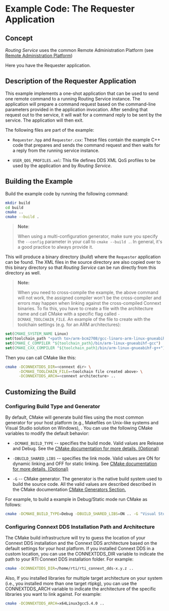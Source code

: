 # Example Code: The Requester Application

## Concept

*Routing Service* uses the common Remote Administration Platform (see [Remote
Administration
Platform](https://community.rti.com/static/documentation/connext-dds/7.0.0/doc/manuals/connext_dds_professional/services/routing_service/common/remote_admin_platform.html))

Here you have the Requester application.

## Description of the Requester Application

This example implements a one-shot application that can be used to send one remote
command to a running Routing Service instance. The application will
prepare a command request based on the command-line parameters provided in
the application invocation. After sending that request out to the service,
it will wait for a command reply to be sent by the service.
The application will then exit.

The following files are part of the example:

-   `Requester.hpp` and `Requester.cxx`: These files contain the example C++
    code that prepares and sends the command request and then waits for a reply
    from the running service instance.

-   `USER_QOS_PROFILES.xml`: This file defines DDS XML QoS profiles to be used
    by the application and by *Routing Service*.

## Building the Example

Build the example code by running the following command:

```sh
mkdir build
cd build
cmake ..
cmake --build .
```

> **Note**:
>
> When using a multi-configuration generator, make sure you specify
> the `--config` parameter in your call to `cmake --build .`. In general,
> it's a good practice to always provide it.

This will produce a binary directory (*build*) where the `Requester` application
can be found. The XML files in the source directory are also copied over to this
binary directory so that *Routing Service* can be run directly from this
directory as well.

> **Note:**
>
> When you need to cross-compile the example, the above
> command will not work, the assigned compiler won't be the cross-compiler and
> errors may happen when linking against the cross-compiled Connext binaries. To
> fix this, you have to create a file with the architecture name and call CMake
> with a specific flag called `-DCMAKE_TOOLCHAIN_FILE`. An example of the file to
> create with the toolchain settings (e.g. for an ARM architectures):

```cmake
set(CMAKE_SYSTEM_NAME Linux)
set(toolchain_path "<path to>/arm-bcm2708/gcc-linaro-arm-linux-gnueabihf-raspbian")
set(CMAKE_C_COMPILER "${toolchain_path}/bin/arm-linux-gnueabihf-gcc")
set(CMAKE_CXX_COMPILER "${toolchain_path}/bin/arm-linux-gnueabihf-g++")
```

Then you can call CMake like this:

```sh
cmake -DCONNEXTDDS_DIR=<connext dir> \
      -DCMAKE_TOOLCHAIN_FILE=<toolchain file created above> \
      -DCONNEXTDDS_ARCH=<connext architecture> ..
```

## Customizing the Build

### Configuring Build Type and Generator

By default, CMake will generate build files using the most common generator for
your host platform (e.g., Makefiles on Unix-like systems and Visual Studio
solution on Windows), \. You can use the following CMake variables to modify the
default behavior:

-   `-DCMAKE_BUILD_TYPE` -- specifies the build mode. Valid values are Release
    and Debug. See the [CMake documentation for more details.
    (Optional)](https://cmake.org/cmake/help/latest/variable/CMAKE_BUILD_TYPE.html)

-   `-DBUILD_SHARED_LIBS` -- specifies the link mode. Valid values are ON for
    dynamic linking and OFF for static linking. See [CMake documentation for
    more details.
    (Optional)](https://cmake.org/cmake/help/latest/variable/BUILD_SHARED_LIBS.html)

-   `-G` -- CMake generator. The generator is the native build system used to
    build the source code. All the valid values are described described in the
    CMake documentation [CMake Generators
    Section.](https://cmake.org/cmake/help/latest/manual/cmake-generators.7.html)

For example, to build a example in Debug/Static mode run CMake as follows:

```sh
cmake -DCMAKE_BUILD_TYPE=Debug -DBUILD_SHARED_LIBS=ON .. -G "Visual Studio 15 2017" -A x64
```

### Configuring Connext DDS Installation Path and Architecture

The CMake build infrastructure will try to guess the location of your Connext
DDS installation and the Connext DDS architecture based on the default settings
for your host platform. If you installed Connext DDS in a custom location, you
can use the CONNEXTDDS_DIR variable to indicate the path to your RTI Connext DDS
installation folder. For example:

```sh
cmake -DCONNEXTDDS_DIR=/home/rti/rti_connext_dds-x.y.z ..
```

Also, If you installed libraries for multiple target architecture on your system
(i.e., you installed more than one target rtipkg), you can use the
CONNEXTDDS_ARCH variable to indicate the architecture of the specific libraries
you want to link against. For example:

```sh
cmake -DCONNEXTDDS_ARCH=x64Linux3gcc5.4.0 ..
```
